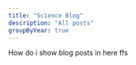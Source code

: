 ```yaml
---
title: "Science Blog"
description: "All posts"
groupByYear: true
---
```


How do i show blog posts in here ffs